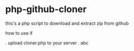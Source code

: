 # php-github-cloner
this's a php script to download and extract zip from github

how to use if

. upload cloner.php to your server
. abc
